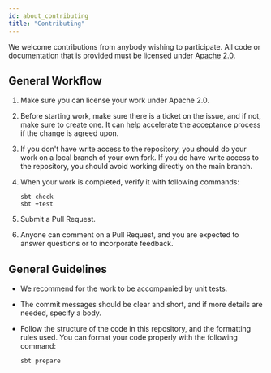 ```yaml
---
id: about_contributing
title: "Contributing"
---
```


We welcome contributions from anybody wishing to participate. All code or documentation that is provided must be licensed under [Apache 2.0](https://github.com/lambdaworks/zio-elasticsearch/blob/main/LICENSE).

## General Workflow

1. Make sure you can license your work under Apache 2.0.

2. Before starting work, make sure there is a ticket on the issue, and if not, make sure to create one. It can help accelerate the acceptance process if the change is agreed upon.

3. If you don't have write access to the repository, you should do your work on a local branch of your own fork. If you do have write access to the repository, you should avoid working directly on the main branch.
   
4. When your work is completed, verify it with following commands:

    ```shell
    sbt check
    sbt +test
    ```

5. Submit a Pull Request.

6. Anyone can comment on a Pull Request, and you are expected to answer questions or to incorporate feedback.

## General Guidelines

- We recommend for the work to be accompanied by unit tests.

- The commit messages should be clear and short, and if more details are needed, specify a body.

- Follow the structure of the code in this repository, and the formatting rules used. You can format your code properly with the following command:

    ```shell
    sbt prepare
    ```